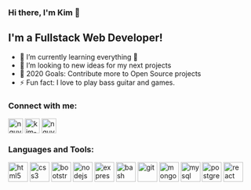 ### Hi there, I'm Kim 👋


## I'm a Fullstack Web Developer!

- 🌱 I’m currently learning everything 🤣
- 👯 I’m looking to new ideas for my next projects
- 🥅 2020 Goals: Contribute more to Open Source projects
- ⚡ Fun fact: I love to play bass guitar and games.

### Connect with me:
<a href="https://dev.to/nguyenxuongkim2103" target="blank"><img align="center" src="https://cdn.jsdelivr.net/npm/simple-icons@3.0.1/icons/dev-dot-to.svg" alt="nguyenxuongkim2103" height="30" width="30" /></a>
<a href="https://linkedin.com/in/kim-nguyen-xuong" target="blank"><img align="center" src="https://cdn.jsdelivr.net/npm/simple-icons@3.0.1/icons/linkedin.svg" alt="kim-nguyen-xuong" height="30" width="30" /></a>
<a href="https://fb.com/nguyenxuongkim" target="blank"><img align="center" src="https://cdn.jsdelivr.net/npm/simple-icons@3.0.1/icons/facebook.svg" alt="nguyenxuongkim" height="30" width="30" /></a>
<br />

### Languages and Tools:

<p align="left"><img src="https://devicons.github.io/devicon/devicon.git/icons/html5/html5-original-wordmark.svg" alt="html5" width="40" height="40"/>  <img src="https://devicons.github.io/devicon/devicon.git/icons/css3/css3-original-wordmark.svg" alt="css3" width="40" height="40"/>  <img src="https://devicons.github.io/devicon/devicon.git/icons/bootstrap/bootstrap-plain.svg" alt="bootstrap" width="40" height="40"/>  <img src="https://devicons.github.io/devicon/devicon.git/icons/nodejs/nodejs-original-wordmark.svg" alt="nodejs" width="40" height="40"/>  <img src="https://devicons.github.io/devicon/devicon.git/icons/express/express-original-wordmark.svg" alt="express" width="40" height="40"/>  <img src="https://www.vectorlogo.zone/logos/gnu_bash/gnu_bash-icon.svg" alt="bash" width="40" height="40"/>  <img src="https://www.vectorlogo.zone/logos/git-scm/git-scm-icon.svg" alt="git" width="40" height="40"/>  <img src="https://devicons.github.io/devicon/devicon.git/icons/mongodb/mongodb-original-wordmark.svg" alt="mongodb" width="40" height="40"/>   <img src="https://devicons.github.io/devicon/devicon.git/icons/mysql/mysql-original-wordmark.svg" alt="mysql" width="40" height="40"/>  <img src="https://devicons.github.io/devicon/devicon.git/icons/postgresql/postgresql-original-wordmark.svg" alt="postgresql" width="40" height="40"/>  <img src="https://devicons.github.io/devicon/devicon.git/icons/react/react-original-wordmark.svg" alt="react" width="40" height="40"/></p>

<br />
<br />
